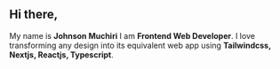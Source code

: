 ## Hi there, 
My name is **Johnson Muchiri**
I am **Frontend Web Developer**. I love transforming any design into its equivalent web app using **Tailwindcss, Nextjs, Reactjs, Typescript**.
